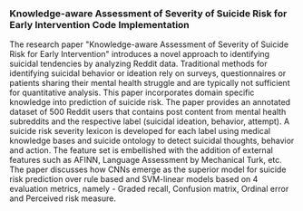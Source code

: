 ### Knowledge-aware Assessment of Severity of Suicide Risk for Early Intervention Code Implementation 

The research paper "Knowledge-aware Assessment of Severity of Suicide Risk for Early 
Intervention" introduces a novel approach to identifying suicidal tendencies by analyzing
Reddit data. Traditional methods for identifying suicidal behavior or ideation rely on surveys,
questionnaires or patients sharing their mental health struggle and are typically not sufficient for
quantitative analysis. This paper incorporates domain specific knowledge into prediction of
suicide risk. The paper provides an annotated dataset of 500 Reddit users that contains post
content from mental health subreddits and the respective label (suicidal ideation, behavior,
attempt). A suicide risk severity lexicon is developed for each label using medical knowledge
bases and suicide ontology to detect suicidal thoughts, behavior and action. The feature set is
embellished with the addition of external features such as AFINN, Language Assessment by
Mechanical Turk, etc. The paper discusses how CNNs emerge as the superior model for suicide
risk prediction over rule based and SVM-linear models based on 4 evaluation metrics, namely -
Graded recall, Confusion matrix, Ordinal error and Perceived risk measure.
